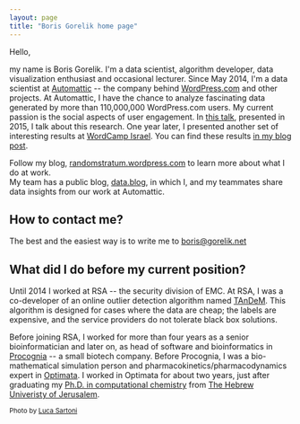 ```yaml
---
layout: page
title: "Boris Gorelik home page"
---
```


Hello,

my name is Boris Gorelik. I'm a data scientist, algorithm developer, data visualization enthusiast and occasional lecturer.
Since May 2014, I'm a data scientist at [Automattic][a8c] -- the company behind [WordPress.com][wp] and other projects. At Automattic, I have the chance to analyze fascinating data generated by more than 110,000,000 WordPress.com users. My current passion is the social aspects of user engagement. In [this talk][barilan-talk], presented in 2015, I talk about this research. One year later, I presented another set of interesting results at [WordCamp Israel][wordcamp-israel]. You can find these results [in my blog post][wordcamp-israel-post].

Follow my blog, [randomstratum.wordpress.com](https://randomstratum.wordpress.com) to learn more about what I do at work.  
My team has a public blog, [data.blog](http://data.blog), in which I, and my teammates share data insights from our work at Automattic.


## How to contact me?
The best and the easiest way is to write me to [boris@gorelik.net][mail]

<script type="text/javascript" src="https://form.jotformeu.com/jsform/70774948911367"></script>


## What did I do before my current position?

Until 2014 I worked at  RSA -- the security division of EMC. At RSA, I was a co-developer of an online outlier detection algorithm named [TAnDeM](tandem). This algorithm is designed for cases where the data are cheap; the labels are expensive, and the service providers do not tolerate black box solutions.

Before joining RSA, I worked for more than four years as a senior bioinformatician and later on, as head of software and bioinformatics in [Procognia][prc] -- a small biotech company. Before Procognia, I was a bio-mathematical simulation person and pharmacokinetics/pharmacodynamics expert in [Optimata][opt]. I worked in Optimata for about two years, just after graduating my [Ph.D. in computational chemistry][thsis] from  [The Hebrew Univeristy of Jerusalem][huji].


[barilan-talk]: https://www.youtube.com/watch?v=5OfLTddasAA
[a8c]: http://automattic.com
[wp]: http://wordpress.com
[tandem]: https://www.youtube.com/watch?v=XqdTgs6xKFk
[prc]: http://procognia.com
[opt]: http://optimata.com
[thsis]: http://www.slideshare.net/borisgorelik/
[huji]: http://medchem-models.ekmd.huji.ac.il/
[mail]: mailto://boris@gorelik.net
[luca]: http://lucasartoni.com
[wordcamp-israel]: https://2016.israel.wordcamp.org/
[wordcamp-israel-post]: https://randomstratum.wordpress.com/2016/03/30/a-problem-shared-is-a-problem-halved-2/


<sub>Photo by [Luca Sartoni][luca]</sub>

